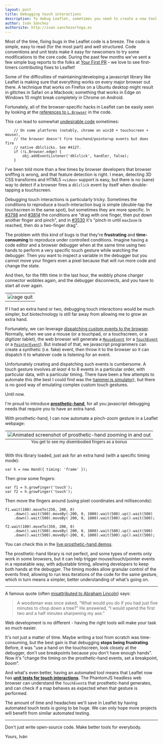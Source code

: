```yaml
---
layout: post
title: Debugging touch interactions
description: To debug Leaflet, sometimes you need to create a new tool.
author: Iván Sánchez
authorsite: http://ivan.sanchezortega.es
---
```



Most of the time, fixing bugs in the Leaflet code is a breeze. The code is simple, easy to read (for the most part) and well structured. Code conventions and unit tests make it easy for newcomers to try some modifications to the core code. During the past few months we've sent a few simple bug reports to the folks at [Your First PR](https://yourfirstpr.github.io/) - we love to see first-timers contributing fixes to Leaflet!


Some of the difficulties of maintaining/developing a javascript library like Leaflet is making sure that everything works on every major browser out there. A technique that works on Firefox on a Ubuntu desktop might result in glitches in Safari on a Macbook; something that works in Edge on Windows 10 might break completely in Chrome on Android.

Fortunately, all of the browser-specific hacks in Leaflet can be easily seen by looking at the [references to `L.Browser`](https://github.com/search?q=Browser+repo%3ALeaflet%2FLeaflet+language%3AJavaScript+extension%3Ajs+path%3A%2Fsrc&ref=searchresults&type=Code&utf8=%E2%9C%93) in the code.

This can lead to somewhat [undesirable code](https://github.com/Leaflet/Leaflet/blob/master/src/dom/DomEvent.DoubleTap.js#L65) sometimes:

<pre><code class="javascript">    // On some platforms (notably, chrome on win10 + touchscreen + mouse),
    // the browser doesn't fire touchend/pointerup events but does fire
    // native dblclicks. See #4127.
    if (!L.Browser.edge) {
    	obj.addEventListener('dblclick', handler, false);
    }
</code></pre>

I've been told more than a few times by browser developers that browser sniffing is wrong, and that feature detection is right. I mean, detecting 3D CSS transforms and HTML5 `<video>` support is easy, but there is no (sane) way to detect if a browser fires a `dblclick` event by itself when double-tapping a touchscreen.

Debugging touch interactions is particularly tricky. Sometimes the conditions to reproduce a touch-interaction bug is simple (double-tap the touchscreen in the same spot), but sometimes they are more specific. In [#3798](https://github.com/Leaflet/Leaflet/issues/3798) and [#3814](https://github.com/Leaflet/Leaflet/issues/3814) the conditions are "drag with one finger, then put down another finger and pinch", and in [#3530](https://github.com/Leaflet/Leaflet/issues/3530) it's "pinch in until `maxZoom` is reached, then do a two-finger drag".

The problem with this kind of bugs is that they're **frustrating** and **time-consuming** to reproduce under controlled conditions. Imagine having a code editor and a browser debugger when at the same time using two hands to perform a very specific touch gesture while watching the debugger. Then you want to inspect a variable in the debugger but you cannot move your fingers even a pixel because that will run more code and change the state.

And then, for the fifth time in the last hour, the wobbly phone charger connector wobbles again, and the debugger disconnects, and you have to start all over again.

<table class="image">
<!-- <caption align="bottom"><small></small></caption> -->
<tr><td style='text-align:center'><img src="https://i.chzbgr.com/full/4896152320/h3FAAE99E/" alt="rage quit"/></td></tr>
</table>

If I had an extra hand or two, debugging touch interactions would be much simpler, but biotechnology is still far away from allowing me to grow an extra hand.

Fortunately, we can leverage [dispatching custom events to the browser](https://developer.mozilla.org/docs/Web/API/EventTarget/dispatchEvent). Normally, when we use a mouse (or a touchpad, or a touchscreen, or a digitizer tablet), the web browser will generate a [`MouseEvent`](https://developer.mozilla.org/en-US/docs/Web/API/MouseEvent) (or a [`TouchEvent`](https://developer.mozilla.org/docs/Web/API/TouchEvent) or a [`PointerEvent`](https://developer.mozilla.org/docs/Web/API/PointerEvent)). But instead of that, we javascript programmers can create a synthetic (i.e. fake) event, then throw it to the browser so it can dispatch it to whatever code is listening for an event.

Unfortunately creating and dispatching such events is cumbersome. A touch gesture involves *at least* 4 to 8 events in a particular order, with particular data, with a particular timing. There have been a few attempts to automate this (the best I could find was the [hammer.js simulator](https://github.com/hammerjs/simulator)), but there is no good way of emulating complex custom touch gestures.

Until now.

I'm proud to introduce [**prosthetic-hand**](https://github.com/Leaflet/prosthetic-hand), for all you javascript debugging needs that require you to have an extra hand.

With prosthetic-hand, I can now automate a pinch-zoom gesture in a Leaflet webpage:


<table class="image">
<caption align="bottom"><small>You get to see my disembodied fingers as a bonus</small></caption>
<tr><td style='text-align:center'><img src="/docs/images/2016-03-20-prosthetic-hand-zooming.gif" alt="Animated screenshot of prosthetic-hand zooming in and out"/></td></tr>
</table>


With this library loaded, just ask for an extra hand (with a specific timing mode):
<pre><code class="javascript">var h = new Hand({ timing: 'frame' });
</code></pre>

Then grow some fingers:
<pre><code class="javascript">var f1 = h.growFinger('touch');
var f2 = h.growFinger('touch');
</code></pre>

Then move the fingers around (using pixel coordinates and milliseconds):
<pre><code class="javascript">f1.wait(100).moveTo(250, 200, 0)
	.down().wait(500).moveBy(-200, 0, 1000).wait(500).up().wait(500)
	.down().wait(500).moveBy( 200, 0, 1000).wait(500).up().wait(500);

f2.wait(100).moveTo(350, 200, 0)
	.down().wait(500).moveBy( 200, 0, 1000).wait(500).up().wait(500)
	.down().wait(500).moveBy(-200, 0, 1000).wait(500).up().wait(500);
</code></pre>

You can check this in the [live prosthetic-hand demos](http://leaflet.github.io/prosthetic-hand/demos/).

The prosthetic-hand library is not perfect, and some types of events only work in some browsers, but it can help trigger mouse/touch/pointer events in a repeatable way, with adjustable timing, allowing developers to keep both hands at the debugger. The timing modes allow granular control of the events fired, allowing to run less iterations of the code for the same gesture, which in turn means a simpler, better understanding of what's going on.

---

A famous quote (often [misattributed to Abraham Lincoln](http://quoteinvestigator.com/2014/03/29/sharp-axe/)) says:

<blockquote>A woodsman was once asked, “What would you do if you had just five minutes to chop down a tree?” He answered, “I would spend the first two and a half minutes sharpening my axe.”</blockquote>

Web development is no different - having the right tools will make your task so much easier.

It's not just a matter of time. Maybe writing a tool from scratch was time-consuming, but the best gain is that debugging **stops being frustrating**. Before, it was "use a hand on the touchscreen, look closely at the debugger, don't use breakpoints because you don't have enough hands". Now it's "change the timing on the prosthetic-hand events, set a breakpoint, *boom*".

And what's even better, having an automated tool means that Leaflet now has [**unit tests for touch interactions**](https://github.com/Leaflet/Leaflet/blob/master/spec/suites/map/handler/Map.TouchZoomSpec.js). The PhantomJS headless web browser can understand the `TouchEvent`s that prosthetic-hand generates, and can check if a map behaves as expected when that gesture is performed.

The amount of time and headaches we'll save in Leaflet by having automated touch tests is going to be huge. We can only hope more projects will benefit from similar automated testing.

---

Don't just write open-source code. Make better tools for everybody.

Yours,
Iván